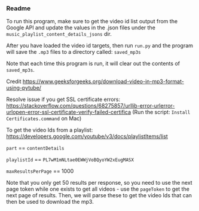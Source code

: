 ### Readme 

To run this program, make sure to get the video id list output from the Google API and update the values in the .json files under the `music_playlist_content_details_jsons` dir.

After you have loaded the video id targets, then run `run.py` and the program will save the `.mp3` files to a directory called: `saved_mp3s`

Note that each time this program is run, it will clear out the contents of `saved_mp3s`.

Credit https://www.geeksforgeeks.org/download-video-in-mp3-format-using-pytube/

Resolve issue if you get SSL certificate errors:
https://stackoverflow.com/questions/68275857/urllib-error-urlerror-urlopen-error-ssl-certificate-verify-failed-certifica
(Run the script: `Install Certificates.command` on Mac)

To get the video Ids from a playlist: https://developers.google.com/youtube/v3/docs/playlistItems/list

`part` == `contentDetails`

`playlistId` == `PL7wM1mNLtae0EWWjVoBQyoYW2xEugMASX`

`maxResultsPerPage` == 1000

Note that you only get 50 results per response, so you need to use the next page token while one exists to get all videos - use the `pageToken` to get the next page of results. Then, we will parse these to get the video Ids that can then be used to download the mp3.


